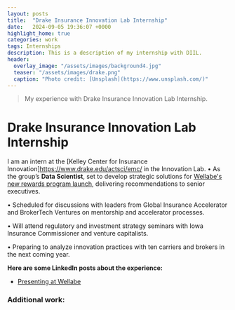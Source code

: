 ```yaml
---
layout: posts
title:  "Drake Insurance Innovation Lab Internship"
date:   2024-09-05 19:36:07 +0000
highlight_home: true
categories: work
tags: Internships
description: This is a description of my internship with DIIL.
header:
  overlay_image: "/assets/images/background4.jpg"
  teaser: "/assets/images/drake.png"
  caption: "Photo credit: [Unsplash](https://www.unsplash.com/)"
---
```

> My experience with Drake Insurance Innovation Lab Internship.

# Drake Insurance Innovation Lab Internship

I am an intern at the [Kelley Center for Insurance Innovation]https://www.drake.edu/actsci/emc/ in the Innovation Lab.
• As the group’s **Data Scientist**, set to develop strategic solutions for [Wellabe's new
rewards program launch](/work/2025/04/24/Wellabe.html), delivering recommendations to senior executives.

• Scheduled for discussions with leaders from Global Insurance Accelerator and
BrokerTech Ventures on mentorship and accelerator processes.

• Will attend regulatory and investment strategy seminars with Iowa Insurance
Commissioner and venture capitalists.

• Preparing to analyze innovation practices with ten carriers and brokers in the next coming year.

**Here are some LinkedIn posts about the experience:**
- [Presenting at Wellabe](https://www.linkedin.com/posts/kevin-croft-109a793_insuranceindustry-riskmanagement-talentpipeline-activity-7311144019542097922-S7ly?utm_source=social_share_send&utm_medium=member_desktop_web&rcm=ACoAAEZqK7IBPNuG1CNeNZN8xBFJQXNp8Zt-3Hs)

### Additional work:
